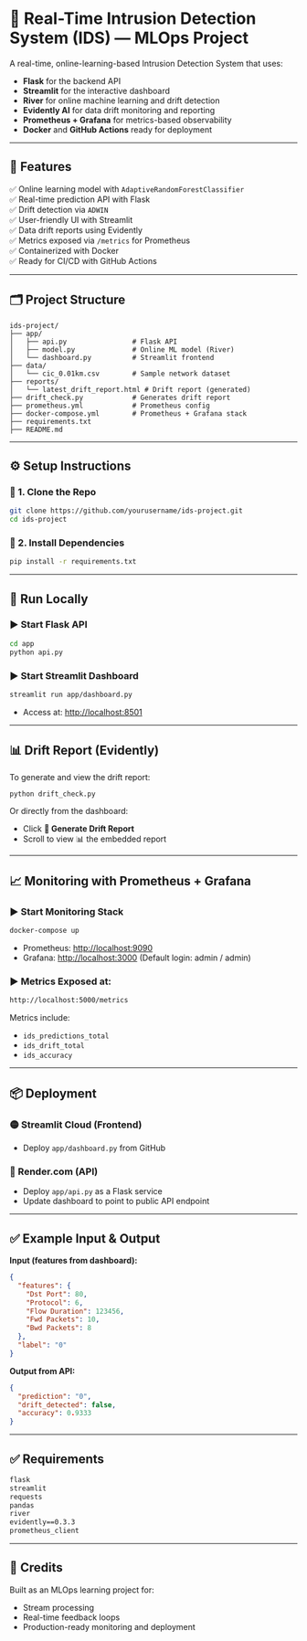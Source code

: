 
# 🔐 Real-Time Intrusion Detection System (IDS) — MLOps Project

A real-time, online-learning-based Intrusion Detection System that uses:
- **Flask** for the backend API
- **Streamlit** for the interactive dashboard
- **River** for online machine learning and drift detection
- **Evidently AI** for data drift monitoring and reporting
- **Prometheus + Grafana** for metrics-based observability
- **Docker** and **GitHub Actions** ready for deployment

---

## 🚀 Features

✅ Online learning model with `AdaptiveRandomForestClassifier`  
✅ Real-time prediction API with Flask  
✅ Drift detection via `ADWIN`  
✅ User-friendly UI with Streamlit  
✅ Data drift reports using Evidently  
✅ Metrics exposed via `/metrics` for Prometheus  
✅ Containerized with Docker  
✅ Ready for CI/CD with GitHub Actions  

---

## 🗂️ Project Structure

```
ids-project/
├── app/
│   ├── api.py                # Flask API
│   ├── model.py              # Online ML model (River)
│   └── dashboard.py          # Streamlit frontend
├── data/
│   └── cic_0.01km.csv        # Sample network dataset
├── reports/
│   └── latest_drift_report.html # Drift report (generated)
├── drift_check.py            # Generates drift report
├── prometheus.yml            # Prometheus config
├── docker-compose.yml        # Prometheus + Grafana stack
├── requirements.txt
├── README.md
```

---

## ⚙️ Setup Instructions

### 🔹 1. Clone the Repo
```bash
git clone https://github.com/yourusername/ids-project.git
cd ids-project
```

### 🔹 2. Install Dependencies
```bash
pip install -r requirements.txt
```

---

## 🧪 Run Locally

### ▶️ Start Flask API
```bash
cd app
python api.py
```

### ▶️ Start Streamlit Dashboard
```bash
streamlit run app/dashboard.py
```

- Access at: [http://localhost:8501](http://localhost:8501)

---

## 📊 Drift Report (Evidently)

To generate and view the drift report:

```bash
python drift_check.py
```

Or directly from the dashboard:
- Click **🧪 Generate Drift Report**
- Scroll to view 📊 the embedded report

---

## 📈 Monitoring with Prometheus + Grafana

### ▶️ Start Monitoring Stack
```bash
docker-compose up
```

- Prometheus: [http://localhost:9090](http://localhost:9090)  
- Grafana: [http://localhost:3000](http://localhost:3000) (Default login: admin / admin)

### ▶️ Metrics Exposed at:
```bash
http://localhost:5000/metrics
```

Metrics include:
- `ids_predictions_total`
- `ids_drift_total`
- `ids_accuracy`

---

## 📦 Deployment

### 🟡 Streamlit Cloud (Frontend)
- Deploy `app/dashboard.py` from GitHub

### 🔵 Render.com (API)
- Deploy `app/api.py` as a Flask service
- Update dashboard to point to public API endpoint

---

## ✅ Example Input & Output

**Input (features from dashboard):**
```json
{
  "features": {
    "Dst Port": 80,
    "Protocol": 6,
    "Flow Duration": 123456,
    "Fwd Packets": 10,
    "Bwd Packets": 8
  },
  "label": "0"
}
```

**Output from API:**
```json
{
  "prediction": "0",
  "drift_detected": false,
  "accuracy": 0.9333
}
```

---

## ✅ Requirements

```txt
flask
streamlit
requests
pandas
river
evidently==0.3.3
prometheus_client
```

---


## 🧠 Credits

Built as an MLOps learning project for:
- Stream processing
- Real-time feedback loops
- Production-ready monitoring and deployment

